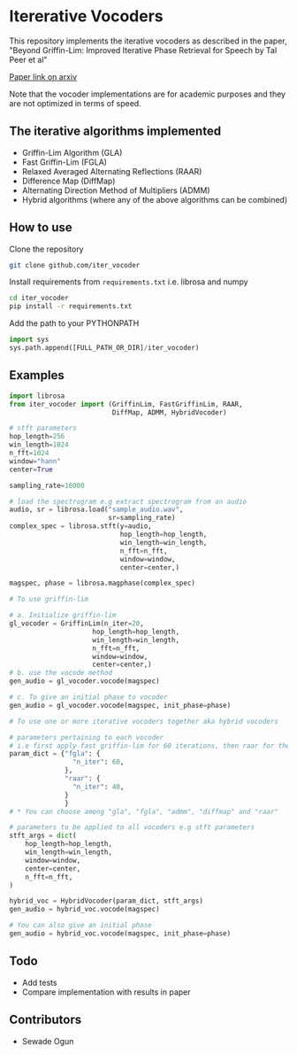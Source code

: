 # Itererative Vocoders

This repository implements the iterative vocoders as described in the paper,
"Beyond Griffin-Lim: Improved Iterative Phase Retrieval for Speech by Tal Peer et al"

[Paper link on arxiv](https://arxiv.org/abs/2205.05496)

Note that the vocoder implementations are for academic purposes and they are not optimized in terms of speed.

## The iterative algorithms implemented

- Griffin-Lim Algorithm (GLA)
- Fast Griffin-Lim (FGLA)
- Relaxed Averaged Alternating Reflections (RAAR)
- Difference Map (DiffMap)
- Alternating Direction Method of Multipliers (ADMM)
- Hybrid algorithms (where any of the above algorithms can be combined)

## How to use

Clone the repository

```bash
git clone github.com/iter_vocoder
```

Install requirements from `requirements.txt` i.e. librosa and numpy

```bash
cd iter_vocoder
pip install -r requirements.txt
```

Add the path to your PYTHONPATH

```python
import sys
sys.path.append([FULL_PATH_OR_DIR]/iter_vocoder)
```

## Examples

```python
import librosa
from iter_vocoder import (GriffinLim, FastGriffinLim, RAAR, 
                          DiffMap, ADMM, HybridVocoder)

# stft parameters
hop_length=256
win_length=1024
n_fft=1024
window="hann"
center=True

sampling_rate=16000

# load the spectrogram e.g extract spectrogram from an audio
audio, sr = librosa.load("sample_audio.wav", 
                         sr=sampling_rate)
complex_spec = librosa.stft(y=audio, 
                            hop_length=hop_length, 
                            win_length=win_length,
                            n_fft=n_fft,
                            window=window,
                            center=center,)

magspec, phase = librosa.magphase(complex_spec)

# To use griffin-lim

# a. Initialize griffin-lim
gl_vocoder = GriffinLim(n_iter=20,
                     hop_length=hop_length, 
                     win_length=win_length,
                     n_fft=n_fft,
                     window=window,
                     center=center,)
# b. use the vocode method 
gen_audio = gl_vocoder.vocode(magspec)

# c. To give an initial phase to vocoder
gen_audio = gl_vocoder.vocode(magspec, init_phase=phase)

# To use one or more iterative vocoders together aka hybrid vocoders

# parameters pertaining to each vocoder
# i.e first apply fast griffin-lim for 60 iterations, then raar for the last 40 iterations, for a total of 100 iterations
param_dict = {"fgla": {
                "n_iter": 60,
              },
              "raar": {
                "n_iter": 40,
              }
              }
# * You can choose among "gla", "fgla", "admm", "diffmap" and "raar"

# parameters to be applied to all vocoders e.g stft parameters
stft_args = dict(
    hop_length=hop_length,
    win_length=win_length,
    window=window,
    center=center,
    n_fft=n_fft,
)

hybrid_voc = HybridVocoder(param_dict, stft_args)
gen_audio = hybrid_voc.vocode(magspec)

# You can also give an initial phase
gen_audio = hybrid_voc.vocode(magspec, init_phase=phase)
```

## Todo

- Add tests
- Compare implementation with results in paper

## Contributors

- Sewade Ogun
